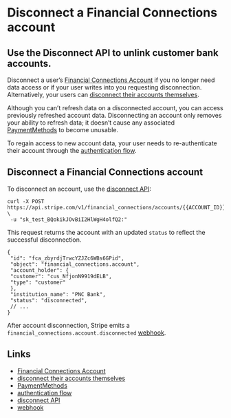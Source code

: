 # Disconnect a Financial Connections account

## Use the Disconnect API to unlink customer bank accounts.

Disconnect a user’s [Financial Connections
Account](https://docs.stripe.com/api/financial_connections/accounts/object) if
you no longer need data access or if your user writes into you requesting
disconnection. Alternatively, your users can [disconnect their accounts
themselves](https://support.stripe.com/user/how-do-i-disconnect-my-linked-financial-account).

Although you can’t refresh data on a disconnected account, you can access
previously refreshed account data. Disconnecting an account only removes your
ability to refresh data; it doesn’t cause any associated
[PaymentMethods](https://docs.stripe.com/api/payment_methods) to become
unusable.

To regain access to new account data, your user needs to re-authenticate their
account through the [authentication
flow](https://docs.stripe.com/financial-connections/fundamentals#authentication-flow).

## Disconnect a Financial Connections account

To disconnect an account, use the [disconnect
API](https://docs.stripe.com/api/financial_connections/accounts/disconnect):

```
curl -X POST
https://api.stripe.com/v1/financial_connections/accounts/{{ACCOUNT_ID}}/disconnect
\
 -u "sk_test_BQokikJOvBiI2HlWgH4olfQ2:"
```

This request returns the account with an updated `status` to reflect the
successful disconnection.

```
{
 "id": "fca_zbyrdjTrwcYZJZc6WBs6GPid",
 "object": "financial_connections.account",
 "account_holder": {
 "customer": "cus_NfjonN9919dELB",
 "type": "customer"
 },
 "institution_name": "PNC Bank",
 "status": "disconnected",
 // ...
}
```

After account disconnection, Stripe emits a
`financial_connections.account.disconnected`
[webhook](https://docs.stripe.com/webhooks).

## Links

- [Financial Connections
Account](https://docs.stripe.com/api/financial_connections/accounts/object)
- [disconnect their accounts
themselves](https://support.stripe.com/user/how-do-i-disconnect-my-linked-financial-account)
- [PaymentMethods](https://docs.stripe.com/api/payment_methods)
- [authentication
flow](https://docs.stripe.com/financial-connections/fundamentals#authentication-flow)
- [disconnect
API](https://docs.stripe.com/api/financial_connections/accounts/disconnect)
- [webhook](https://docs.stripe.com/webhooks)